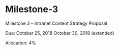 # Milestone-3

Milestone 3 – Intranet Content Strategy Proposal

Due: October 25, 2018 October 30, 2018 (extended)

Allocation: 4%
